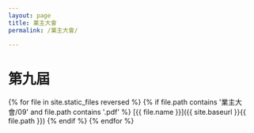 ```yaml
---
layout: page
title: 業主大會
permalink: /業主大會/

---
```


# 第九屆

{% for file in site.static_files reversed %}
    {% if file.path contains '業主大會/09' and file.path contains '.pdf' %}
[{{ file.name }}]({{ site.baseurl }}{{ file.path }})
    {% endif %}
{% endfor %}